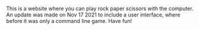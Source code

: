 This is a website where you can play rock paper scissors with the computer. An update was made on Nov 17 2021 to include a user interface, where before it was only a command line game. Have fun!